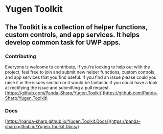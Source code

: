 # Yugen Toolkit

## The Toolkit is a collection of helper functions, custom controls, and app services. It helps develop common task for UWP apps. 

### Contributing
Everyone is welcome to contribute, if you're looking to help out with the project, feel free to join and submit new helper functions, custom controls, and app services that you find useful. If you find an issue please could you raise it in the issues section or it would be fantastic if you could have a look at rectifying the issue and submitting a pull request.
[https://github.com/Panda-Sharp/Yugen.Toolkit](https://github.com/Panda-Sharp/Yugen.Toolkit)

### Docs
[https://panda-sharp.github.io/Yugen.Toolkit.Docs/](https://panda-sharp.github.io/Yugen.Toolkit.Docs/)
